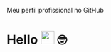 Meu perfil profissional no GitHub

# Hello <img src="https://media.giphy.com/media/hvRJCLFzcasrR4ia7z/giphy.gif" width="30"> 🤓

